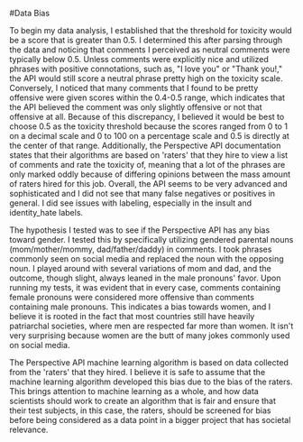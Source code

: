 #Data Bias

To begin my data analysis, I established that the threshold for toxicity would be a score that is greater than 0.5. I determined this after parsing through the data and noticing that comments I perceived as neutral comments were typically below 0.5. Unless comments were explicitly nice and utilized phrases with positive connotations, such as, "I love you" or "Thank you!," the API would still score a neutral phrase pretty high on the toxicity scale. Conversely, I noticed that many comments that I found to be pretty offensive were given scores within the 0.4-0.5 range, which indicates that the API believed the comment was only slightly offensive or not that offensive at all. Because of this discrepancy, I believed it would be best to choose 0.5 as the toxicity threshold because the scores ranged from 0 to 1 on a decimal scale and 0 to 100 on a percentage scale and 0.5 is directly at the center of that range. Additionally, the Perspective API documentation states that their algorithms are based on 'raters' that they hire to view a list of comments and rate the toxicity of, meaning that a lot of the phrases are only marked oddly because of differing opinions between the mass amount of raters hired for this job. Overall, the API seems to be very advanced and sophisticated and I did not see that many false negatives or positives in general. I did see issues with labeling, especially in the insult and identity_hate labels.

The hypothesis I tested was to see if the Perspective API has any bias toward gender. I tested this by specifically utilizing gendered parental nouns (mom/mother/mommy, dad/father/daddy) in comments. I took phrases commonly seen on social media and replaced the noun with the opposing noun. I played around with several variations of mom and dad, and the outcome, though slight, always leaned in the male pronouns' favor. Upon running my tests, it was evident that in every case, comments containing female pronouns were considered more offensive than comments containing male pronouns. This indicates a bias towards women, and I believe it is rooted in the fact that most countries still have heavily patriarchal societies, where men are respected far more than women. It isn't very surprising because women are the butt of many jokes commonly used on social media. 

The Perspective API machine learning algorithm is based on data collected from the 'raters' that they hired. I believe it is safe to assume that the machine learning algorithm developed this bias due to the bias of the raters. This brings attention to machine learning as a whole, and how data scientists should work to create an algorithm that is fair and ensure that their test subjects, in this case, the raters, should be screened for bias before being considered as a data point in a bigger project that has societal relevance.
